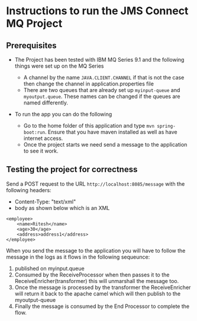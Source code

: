 # Instructions to run the JMS Connect MQ Project 

## Prerequisites 

*  The Project has been tested with IBM MQ Series 9.1 and the following things were set up on the MQ Series 
	* A channel by the name `JAVA.CLIENT.CHANNEL` if that is not the case then change the channel in application.properties file 
	* There are two queues that are already set up 	`myinput-queue` and `myoutput.queue`. These names can be changed if the queues are named differently. 

* To run the app you can do the following
	* Go to the home folder of this application and type `mvn spring-boot:run`. Ensure that you have maven installed as well as have internet access. 
	* Once the project starts we need send a message to the application to see it work. 


## Testing the project for correctness

Send a POST request to the URL `http://localhost:8085/message` with the following headers: 
* Content-Type: "text/xml"
* body as shown below which is an XML 

```
<employee>
	<name>Ritesh</name>
	<age>30</age>
	<address>address1</address>
</employee>
```  

When you send the message to the application you will have to follow the message in the logs as it flows in the following sequeunce: 
1. published on myinput.queue 
2. Consumed by the ReceiveProcessor when then passes it to the ReceiveEnricher(transformer) this will unmarshall the message too. 
3. Once the message is processed by the transformer the ReceiveEnricher will return it back to the apache camel which will then publish to the myoutput-queue 
4. Finally the message is consumed by the End Processor to complete the flow.
